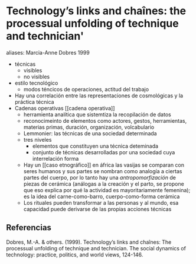 # Technology’s links and chaînes: the processual unfolding of technique and technician'
aliases:
Marcia-Anne Dobres 1999

- técnicas
    - visibles
    - no visibles
-  estilo tecnológico
    -  modos téncicos de operaciones, actitud del trabajo
-  Hay una correlación entre las representaciones de cosmológicas y la práctica técnica
-  Cadenas operativas [[cadena operativa]]
    -  herramienta analítica que sistemtiza la recopilación de datos 
    -  reconocimeinto de elementos como actores, gestos, herramientas, materias primas, duración, organización, volcabulario
    -  Lemmonier: las técnicas de una sociedad determinada
    -  tres niveles
        -  elementos que constituyen una técnica deteminada
        -  conjunto de técnicas desarrolladas por una sociedad cuya interrelación forma
    -  Hay un [[caso etnográfico]] en áfrica las vasijas se comparan con seres humanos y sus partes se nombran como analogía a ciertas partes del cuerpo, por lo tanto hay una *antropomorfización* de piezas de cerámica (análogas a la creación y el parto, se propone que eso explica por qué la actividad es mayoritariamente femenina); es la idea del carne-como-barro, cuerpo-como-forma cerámica
    -  Los rituales pueden transformar a las personas y al mundo, esa capacidad puede derivarse de las propias acciones técnicas 

## Referencias

Dobres, M.-A. & others. (1999). Technology’s links and chaînes: The processual unfolding of technique and technician. The social dynamics of technology: practice, politics, and world views, 124-146.
